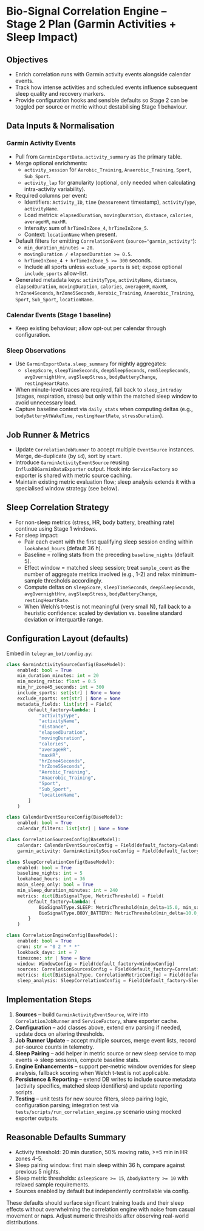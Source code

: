 # Bio-Signal Correlation Engine – Stage 2 Plan (Garmin Activities + Sleep Impact)

## Objectives
- Enrich correlation runs with Garmin activity events alongside calendar events.
- Track how intense activities and scheduled events influence subsequent sleep quality and recovery markers.
- Provide configuration hooks and sensible defaults so Stage 2 can be toggled per source or metric without destabilising Stage 1 behaviour.

## Data Inputs & Normalisation

### Garmin Activity Events
- Pull from `GarminExportData.activity_summary` as the primary table.
- Merge optional enrichments:
  - `activity_session` for `Aerobic_Training`, `Anaerobic_Training`, `Sport`, `Sub_Sport`.
  - `activity_lap` for granularity (optional, only needed when calculating intra-activity variability).
- Required columns per event:
  - Identifiers: `Activity_ID`, `time` (`measurement` timestamp), `activityType`, `activityName`.
  - Load metrics: `elapsedDuration`, `movingDuration`, `distance`, `calories`, `averageHR`, `maxHR`.
  - Intensity: sum of `hrTimeInZone_4`, `hrTimeInZone_5`.
  - Context: `locationName` when present.
- Default filters for emitting `CorrelationEvent` (`source="garmin_activity"`):
  - `min_duration_minutes = 20`.
  - `movingDuration / elapsedDuration >= 0.5`.
  - `hrTimeInZone_4 + hrTimeInZone_5 >= 300` seconds.
  - Include all sports unless `exclude_sports` is set; expose optional `include_sports` allow-list.
- Generated metadata keys: `activityType`, `activityName`, `distance`, `elapsedDuration`, `movingDuration`, `calories`, `averageHR`, `maxHR`, `hrZone4Seconds`, `hrZone5Seconds`, `Aerobic_Training`, `Anaerobic_Training`, `Sport`, `Sub_Sport`, `locationName`.

### Calendar Events (Stage 1 baseline)
- Keep existing behaviour; allow opt-out per calendar through configuration.

### Sleep Observations
- Use `GarminExportData.sleep_summary` for nightly aggregates:
  - `sleepScore`, `sleepTimeSeconds`, `deepSleepSeconds`, `remSleepSeconds`, `avgOvernightHrv`, `avgSleepStress`, `bodyBatteryChange`, `restingHeartRate`.
- When minute-level traces are required, fall back to `sleep_intraday` (stages, respiration, stress) but only within the matched sleep window to avoid unnecessary load.
- Capture baseline context via `daily_stats` when computing deltas (e.g., `bodyBatteryAtWakeTime`, `restingHeartRate`, `stressDuration`).

## Job Runner & Metrics
- Update `CorrelationJobRunner` to accept multiple `EventSource` instances. Merge, de-duplicate (by `id`), sort by `start`.
- Introduce `GarminActivityEventSource` reusing `InfluxDBGarminDataExporter` output. Hook into `ServiceFactory` so exporter is shared with metric source caching.
- Maintain existing metric evaluation flow; sleep analysis extends it with a specialised window strategy (see below).

## Sleep Correlation Strategy
- For non-sleep metrics (stress, HR, body battery, breathing rate) continue using Stage 1 windows.
- For sleep impact:
  - Pair each event with the first qualifying sleep session ending within `lookahead_hours` (default 36 h).
  - Baseline = rolling stats from the preceding `baseline_nights` (default 5).
  - Effect window = matched sleep session; treat `sample_count` as the number of aggregate metrics involved (e.g., 1-2) and relax minimum-sample thresholds accordingly.
  - Compute deltas on `sleepScore`, `sleepTimeSeconds`, `deepSleepSeconds`, `avgOvernightHrv`, `avgSleepStress`, `bodyBatteryChange`, `restingHeartRate`.
  - When Welch’s t-test is not meaningful (very small N), fall back to a heuristic confidence: scaled by deviation vs. baseline standard deviation or interquartile range.

## Configuration Layout (defaults)
Embed in `telegram_bot/config.py`:

```python
class GarminActivitySourceConfig(BaseModel):
    enabled: bool = True
    min_duration_minutes: int = 20
    min_moving_ratio: float = 0.5
    min_hr_zone45_seconds: int = 300
    include_sports: set[str] | None = None
    exclude_sports: set[str] | None = None
    metadata_fields: list[str] = Field(
        default_factory=lambda: [
            "activityType",
            "activityName",
            "distance",
            "elapsedDuration",
            "movingDuration",
            "calories",
            "averageHR",
            "maxHR",
            "hrZone4Seconds",
            "hrZone5Seconds",
            "Aerobic_Training",
            "Anaerobic_Training",
            "Sport",
            "Sub_Sport",
            "locationName",
        ]
    )

class CalendarEventSourceConfig(BaseModel):
    enabled: bool = True
    calendar_filters: list[str] | None = None

class CorrelationSourcesConfig(BaseModel):
    calendar: CalendarEventSourceConfig = Field(default_factory=CalendarEventSourceConfig)
    garmin_activity: GarminActivitySourceConfig = Field(default_factory=GarminActivitySourceConfig)

class SleepCorrelationConfig(BaseModel):
    enabled: bool = True
    baseline_nights: int = 5
    lookahead_hours: int = 36
    main_sleep_only: bool = True
    min_sleep_duration_minutes: int = 240
    metrics: dict[BioSignalType, MetricThreshold] = Field(
        default_factory=lambda: {
            BioSignalType.SLEEP: MetricThreshold(min_delta=15.0, min_samples=2, min_confidence=0.9),
            BioSignalType.BODY_BATTERY: MetricThreshold(min_delta=10.0, min_samples=2, min_confidence=0.85),
        }
    )

class CorrelationEngineConfig(BaseModel):
    enabled: bool = True
    cron: str = "0 2 * * *"
    lookback_days: int = 7
    timezone: str | None = None
    window: WindowConfig = Field(default_factory=WindowConfig)
    sources: CorrelationSourcesConfig = Field(default_factory=CorrelationSourcesConfig)
    metrics: dict[BioSignalType, CorrelationMetricConfig] = Field(default_factory=_default_metric_config)
    sleep_analysis: SleepCorrelationConfig = Field(default_factory=SleepCorrelationConfig)
```

## Implementation Steps
1. **Sources** – build `GarminActivityEventSource`, wire into `CorrelationJobRunner` and `ServiceFactory`, share exporter cache.
2. **Configuration** – add classes above, extend env parsing if needed, update docs on altering thresholds.
3. **Job Runner Update** – accept multiple sources, merge event lists, record per-source counts in telemetry.
4. **Sleep Pairing** – add helper in metric source or new sleep service to map events -> sleep sessions, compute baseline stats.
5. **Engine Enhancements** – support per-metric window overrides for sleep analysis, fallback scoring when Welch t-test is not applicable.
6. **Persistence & Reporting** – extend DB writes to include source metadata (activity specifics, matched sleep identifiers) and update reporting scripts.
7. **Testing** – unit tests for new source filters, sleep pairing logic, configuration parsing; integration test via `tests/scripts/run_correlation_engine.py` scenario using mocked exporter outputs.

## Reasonable Defaults Summary
- Activity threshold: 20 min duration, 50% moving ratio, >=5 min in HR zones 4–5.
- Sleep pairing window: first main sleep within 36 h, compare against previous 5 nights.
- Sleep metric thresholds: `ΔsleepScore >= 15`, `ΔbodyBattery >= 10` with relaxed sample requirements.
- Sources enabled by default but independently controllable via config.

These defaults should surface significant training loads and their sleep effects without overwhelming the correlation engine with noise from casual movement or naps. Adjust numeric thresholds after observing real-world distributions.

